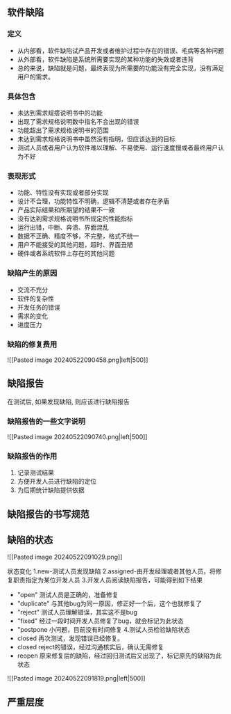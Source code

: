 ## 软件缺陷
### 定义
- 从内部看，软件缺陷试产品开发或者维护过程中存在的错误、毛病等各种问题
- 从外部看，软件缺陷是系统所需要实现的某种功能的失效或者违背
- 总的来说，缺陷就是问题，最终表现为所需要的功能没有完全实现，没有满足用户的需求。

### 具体包含
- 未达到需求规瘩说明书中的功能
- 出现了需求规格说明数中指名不会出现的错误
- 功能超出了需求规格说明书的范围
- 未达到需求规格说明书中虽然没有指明，但应该达到的目标
- 测试人员或者用户认为软件难以理解、不易使用、运行速度慢或者最终用户认为不好

### 表现形式
- 功能、特性没有实现或者部分实现
- 设计不合理，功能特性不明确，逻辑不清楚或者存在矛盾
- 产品实际结果和所期望的结果不一致
- 没有达到需求规格说明书所规定的性能指标
- 运行出错，中断、奔溃、界面混乱
- 数据不正确、精度不够，不完整，格式不统一
- 用户不能接受的其他问题，超时、界面丑陋
- 硬件或者系统软件上存在的其他问题

### 缺陷产生的原因
- 交流不充分
- 软件的复杂性
- 开发任务的错误
- 需求的变化
- 进度压力

### 缺陷的修复费用
![[Pasted image 20240522090458.png|left|500]]

## 缺陷报告
在测试后, 如果发现缺陷, 则应该进行缺陷报告
### 缺陷报告的一些文字说明
![[Pasted image 20240522090740.png|left|500]]


### 缺陷报告的作用
1. 记录测试结果
2. 方便开发人员进行缺陷的定位
3. 为后期统计缺陷提供依据

## 缺陷报告的书写规范
## 缺陷的状态
![[Pasted image 20240522091029.png]]

状态变化
1.new-测试人员发现缺陷
2.assigned-由开发经理或者其他人员，将修复职责指定为某位开发人员
3.开发人员阅读缺陷报告，可能得到如下结果
- "open" 测试人员是正确的，准备修复
- "duplicate" 与其他bug为同一原因，修正好一个后，这个也就修复了
- "reject" 测试人员理解错误，其实这不是bug
- "fixed" 经过一段时间开发人员修复了bug，就会标记为此状态
- "postpone 小问题，目前没有时间修复
4.测试人员检验缺陷状态
- closed 再次测试，发现错误已经修复。
- closed reject的错误，经过沟通核实后，确认无需修复
- reopen 原来修复后的缺陷，经过回归测试后又出现了，标记原先的缺陷为此状态

![[Pasted image 20240522091819.png|left|500]]

## 严重层度

